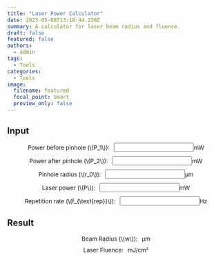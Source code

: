 ```yaml
---
title: "Laser Power Calculator"
date: 2023-05-08T13:18:44.238Z
summary: A calculator for laser beam radius and fluence.
draft: false
featured: false
authors:
  - admin
tags:
  - Tools
categories:
  - Tools
image:
  filename: featured
  focal_point: Smart
  preview_only: false
---
```

<!DOCTYPE html>
<html lang="en">
<head>
    <meta charset="UTF-8">
    <meta name="viewport" content="width=device-width, initial-scale=1.0">
    <title>Laser Beam Calculator</title>
    <script id="MathJax-script" async src="https://cdn.jsdelivr.net/npm/mathjax@3/es5/tex-mml-chtml.js"></script>
    <style>
        .input-group {
            display: flex;
            align-items: center;
            justify-content: center;
            margin-bottom: 10px;
            font-size: 10pt;
        }
        .input-group label {
            margin-right: 10px;
            font-size: 10pt;
        }
        #result {
            margin-top: 20px;
            font-size: 10pt;
        }
    </style>
</head>
<body>
    <div id="input">
        <h2 style="font-size: 15pt;">Input</h2>
        <div class="input-container">
            <div class="input-group">
                <label for="P1">Power before pinhole (\(P_1\)):</label>
                <input type="number" id="P1" step="any" required> <span>mW</span>
            </div>
            <div class="input-group">
                <label for="P2">Power after pinhole (\(P_2\)):</label>
                <input type="number" id="P2" step="any" required> <span>mW</span>
            </div>
            <div class="input-group">
                <label for="r0">Pinhole radius (\(r_0\)):</label>
                <input type="number" id="r0" step="any" required> <span>μm</span>
            </div>
            <div class="input-group">
                <label for="P">Laser power (\(P\)):</label>
                <input type="number" id="P" step="any" required> <span>mW</span>
            </div>
            <div class="input-group">
                <label for="frep">Repetition rate (\(f_{\text{rep}}\)):</label>
                <input type="number" id="frep" step="any" required> <span>Hz</span>
            </div>
        </div>
    </div>
    <div id="result">
        <h2 style="font-size: 15pt;">Result</h2>
        <div class="input-container">
            <div class="input-group">
                <label for="w">Beam Radius (\(w\)):</label>
                <span id="w"></span> μm
            </div>
            <div class="input-group">
                <label for="fluence">Laser Fluence:</label>
                <span id="fluence"></span> mJ/cm²
            </div>
        </div>
    </div>
    <script>
        // 获取输入框元素
        var P1Input = document.getElementById('P1');
        var P2Input = document.getElementById('P2');
        var r0Input = document.getElementById('r0');
        var PInput = document.getElementById('P');
        var frepInput = document.getElementById('frep');
        // 获取结果显示区域元素
        var wSpan = document.getElementById('w');
        var fluenceSpan = document.getElementById('fluence');
        // 添加输入框的input事件监听器
        [P1Input, P2Input, r0Input, PInput, frepInput].forEach(function(input) {
            input.addEventListener('input', function() {
                calculate();
            });
        });
        function calculate() {
            var P1 = parseFloat(P1Input.value);
            var P2 = parseFloat(P2Input.value);
            var r0 = parseFloat(r0Input.value) * 1e-6; // μm -> 米
            var P = parseFloat(PInput.value) * 1e-3; // mW -> W
            var frep = parseFloat(frepInput.value);
            // 检查输入是否合法
            if (isNaN(P1) || isNaN(P2) || isNaN(r0) || isNaN(P) || isNaN(frep) || P2 >= P1) {
                wSpan.textContent = "Invalid input";
                fluenceSpan.textContent = "Invalid input";
                return;
            }
            // 计算光束半径
            var lnFactor = Math.log(1 / (1 - P2 / P1));
            var w = Math.sqrt(2) * r0 / Math.sqrt(lnFactor);
            // 计算激光能量密度 (mJ/cm²)
            var fluenceJPerM2 = P / (frep * (Math.PI * Math.pow(w, 2) / 2));
            var fluenceMJPerCM2 = fluenceJPerM2 * 0.1;
            // 更新结果
            wSpan.textContent = (w * 1e6).toFixed(5); // 转换为 μm
            fluenceSpan.textContent = fluenceMJPerCM2.toFixed(6);
        }
    </script>
</body>
</html>
